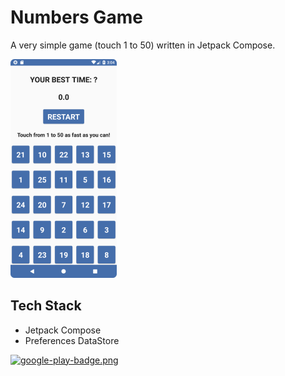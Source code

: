 # Numbers Game
A very simple game (touch 1 to 50) written in Jetpack Compose. 

![](screenshots/Screenshot_01_small.png)

## Tech Stack
- Jetpack Compose
- Preferences DataStore

[![google-play-badge.png](https://play.google.com/intl/en_us/badges/static/images/badges/en_badge_web_generic.png)](https://play.google.com/store/apps/details?id=com.AndroidCafe.Numbers)
